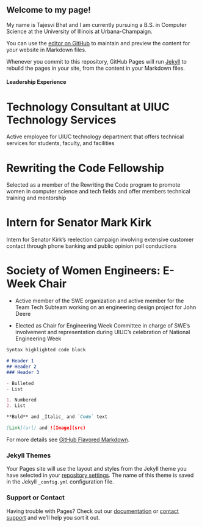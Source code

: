## Welcome to my page!

My name is Tajesvi Bhat and I am currently pursuing a B.S. in Computer Science at the University of Illinois
at Urbana-Champaign.

You can use the [editor on GitHub](https://github.com/tbhat3/TajesviBhat/edit/master/index.md) to maintain and preview the content for your website in Markdown files.

Whenever you commit to this repository, GitHub Pages will run [Jekyll](https://jekyllrb.com/) to rebuild the pages in your site, from the content in your Markdown files.

#### Leadership Experience
# **Technology Consultant at UIUC Technology Services**
   Active employee for UIUC technology department that offers technical services for students,
   faculty, and facilities
   
# **Rewriting the Code Fellowship**
  Selected as a member of the Rewriting the Code program to promote women in
  computer science and tech fields and offer members technical training and mentorship 
  
# **Intern for Senator Mark Kirk**
  Intern for Senator Kirk’s reelection campaign involving extensive customer contact through
  phone banking and public opinion poll conductions
  
# **Society of Women Engineers: E-Week Chair**
   - Active member of the SWE organization and active member for the Team Tech Subteam
     working on an engineering design project for John Deere
     
   - Elected as Chair for Engineering Week Committee in charge of SWE’s involvement and
     representation during UIUC’s celebration of National Engineering Week
     
```markdown
Syntax highlighted code block

# Header 1
## Header 2
### Header 3

- Bulleted
- List

1. Numbered
2. List

**Bold** and _Italic_ and `Code` text

[Link](url) and ![Image](src)
```

For more details see [GitHub Flavored Markdown](https://guides.github.com/features/mastering-markdown/).

### Jekyll Themes

Your Pages site will use the layout and styles from the Jekyll theme you have selected in your [repository settings](https://github.com/tbhat3/TajesviBhat/settings). The name of this theme is saved in the Jekyll `_config.yml` configuration file.

### Support or Contact

Having trouble with Pages? Check out our [documentation](https://help.github.com/categories/github-pages-basics/) or [contact support](https://github.com/contact) and we’ll help you sort it out.
